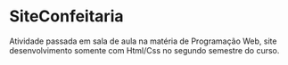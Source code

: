 # SiteConfeitaria
Atividade passada em sala de aula na matéria de Programação Web, site desenvolvimento somente com Html/Css no segundo semestre do curso.
